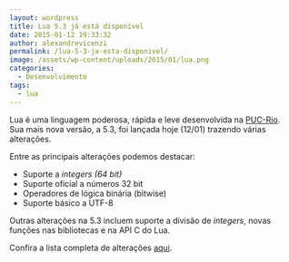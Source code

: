 ```yaml
---
layout: wordpress
title: Lua 5.3 já está disponível
date: 2015-01-12 19:33:32
author: alexandrevicenzi
permalink: /lua-5-3-ja-esta-disponivel/
image: /assets/wp-content/uploads/2015/01/lua.png
categories:
  - Desenvolvimento
tags:
  - lua
---
```


Lua é uma linguagem poderosa, rápida e leve desenvolvida na <a href="http://www.puc-rio.br/">PUC-Rio</a>. Sua mais nova versão, a 5.3, foi lançada hoje (12/01) trazendo várias alterações.

Entre as principais alterações podemos destacar:
<ul>
	<li>Suporte a <em>integers (64 bit)</em></li>
	<li>Suporte oficial a números 32 bit</li>
	<li>Operadores de lógica binária (bitwise)</li>
	<li>Suporte básico a UTF-8</li>
</ul>
Outras alterações na 5.3 incluem suporte a divisão de <em>integers</em>, novas funções nas bibliotecas e na API C do Lua.

Confira a lista completa de alterações <a href="http://www.lua.org/manual/5.3/readme.html#changes" target="_blank">aqui</a>.